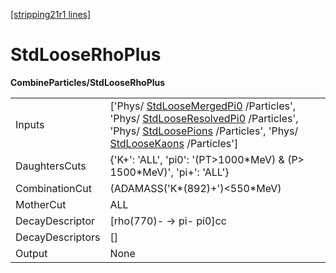 [[stripping21r1 lines]](./stripping21r1-commonparticles)

# StdLooseRhoPlus

**CombineParticles/StdLooseRhoPlus**

|                  |                                                                                                                                                                                                                                                                                                    |
|------------------|----------------------------------------------------------------------------------------------------------------------------------------------------------------------------------------------------------------------------------------------------------------------------------------------------|
| Inputs           | ['Phys/ [StdLooseMergedPi0](./stripping21r1-stdloosemergedpi0) /Particles', 'Phys/ [StdLooseResolvedPi0](./stripping21r1-stdlooseresolvedpi0) /Particles', 'Phys/ [StdLoosePions](./stripping21r1-stdloosepions) /Particles', 'Phys/ [StdLooseKaons](./stripping21r1-stdloosekaons) /Particles'] |
| DaughtersCuts    | {'K+': 'ALL', 'pi0': '(PT\>1000\*MeV) & (P\> 1500\*MeV)', 'pi+': 'ALL'}                                                                                                                                                                                                                            |
| CombinationCut   | (ADAMASS('K\*(892)+')\<550\*MeV)                                                                                                                                                                                                                                                                   |
| MotherCut        | ALL                                                                                                                                                                                                                                                                                                |
| DecayDescriptor  | [rho(770)- -\> pi- pi0]cc                                                                                                                                                                                                                                                                        |
| DecayDescriptors | []                                                                                                                                                                                                                                                                                               |
| Output           | None                                                                                                                                                                                                                                                                                               |
